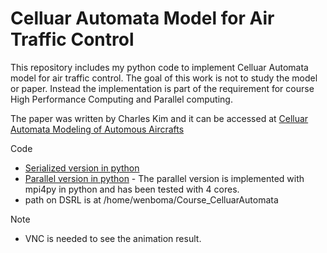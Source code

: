 # Celluar Automata Model for Air Traffic Control

This repository includes my python code to implement Celluar Automata model for air traffic control. 
The goal of this work is not to study the model or paper. Instead the implementation is part of the requirement for course High Performance Computing and Parallel computing.

The paper was written by Charles Kim and it can be accessed at [Celluar Automata Modeling of Automous Aircrafts](http://www.mwftr.com/CA/ATCA2005_18-3.pdf)

Code

* [Serialized version in python](https://github.com/wenbo5565/Course_CelluarAutomata/blob/master/CA_AutonomousAircrafts_Serial.py)
* [Parallel version in python](https://github.com/wenbo5565/Course_CelluarAutomata/blob/master/ca_parallel.py) - The parallel version is implemented with mpi4py in python and has been tested with 4 cores.
* path on DSRL is at /home/wenboma/Course_CelluarAutomata

Note
* VNC is needed to see the animation result.
